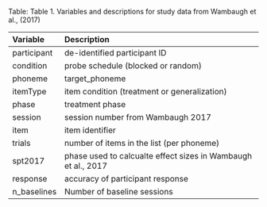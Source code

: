 Table: Table 1. Variables and descriptions for study data from Wambaugh et al., (2017)

|Variable    |                                                  Description |
|:-----------|:-------------------------------------------------------------|
|participant |                                 de-identified participant ID |
|condition   |                           probe schedule (blocked or random) |
|phoneme     |                                               target_phoneme |
|itemType    |                 item condition (treatment or generalization) |
|phase       |                                              treatment phase |
|session     |                            session number from Wambaugh 2017 |
|item        |                                              item identifier |
|trials      |                    number of items in the list (per phoneme) |
|spt2017     |phase used to calcualte effect sizes in Wambaugh et al., 2017 |
|response    |                             accuracy of participant response |
|n_baselines |                                  Number of baseline sessions |
